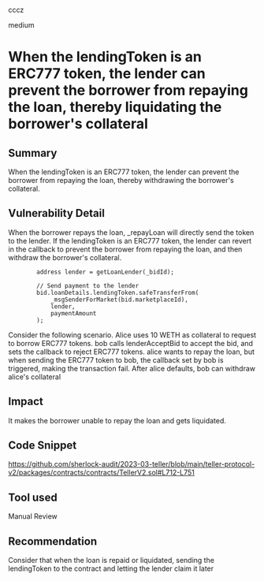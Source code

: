 cccz

medium

# When the lendingToken is an ERC777 token, the lender can prevent the borrower from repaying the loan, thereby liquidating the borrower's collateral

## Summary
When the lendingToken is an ERC777 token, the lender can prevent the borrower from repaying the loan, thereby withdrawing the borrower's collateral.
## Vulnerability Detail
When the borrower repays the loan, _repayLoan will directly send the token to the lender. If the lendingToken is an ERC777 token, the lender can revert in the callback to prevent the borrower from repaying the loan, and then withdraw the borrower's collateral.
```solidity
        address lender = getLoanLender(_bidId);

        // Send payment to the lender
        bid.loanDetails.lendingToken.safeTransferFrom(
            _msgSenderForMarket(bid.marketplaceId),
            lender,
            paymentAmount
        );
```
Consider the following scenario.
Alice uses 10 WETH as collateral to request to borrow ERC777 tokens.
bob calls lenderAcceptBid to accept the bid, and sets the callback to reject ERC777 tokens.
alice wants to repay the loan, but when sending the ERC777 token to bob, the callback set by bob is triggered, making the transaction fail.
After alice defaults, bob can withdraw alice's collateral
## Impact
It makes the borrower unable to repay the loan and gets liquidated.
## Code Snippet
https://github.com/sherlock-audit/2023-03-teller/blob/main/teller-protocol-v2/packages/contracts/contracts/TellerV2.sol#L712-L751
## Tool used

Manual Review

## Recommendation

Consider that when the loan is repaid or liquidated, sending the lendingToken to the contract and letting the lender claim it later